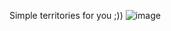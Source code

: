 Simple territories for you ;))
![image](https://github.com/Blombino/blombino-territories/assets/154766381/3c2748c7-d847-4108-a4b3-49f604e89ead)
